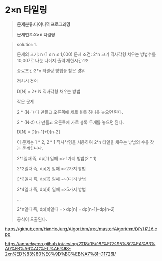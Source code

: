 # 2×n 타일링

> **문제분류:다이나믹 프로그래밍**
>
> **문제번호:2×n 타일링**

> solution 1.
>
> 문제의 크기:  n (1 ≤ n ≤ 1,000)
> 문제 조건: 2*n 크기 직사각형 채우는 방법수를 10,007로 나눈 나머지 출력
> 제한시간:1초
>
> 종료조건:2*n 타일링 방법을 찾은 경우
>
>
>
> 점화식 정의
>
> D[N] = 2* N 직사각형 채우는 방법
>
>
>
> 작은 문제
>
> 2 * (N-1) 다 만들고 오른쪽에 세로 블록 하나를 놓으면 된다.
>
> 2 * (N-2) 다 만들고 오른쪽에 가로 블록 두개를 놓으면 된다.
>
>
>
> D[N] = D[n-1]+D[n-2]
>
> 이 문제는 1 * 2, 2 * 1 직사각형을 사용하여 2*n 타일을 채우는 방법의 수를 찾는 문제입니다.
>
> 2*1일때 즉, dp[1] 일때   => 1가지 방법(2 * 1)
>
> 2*2일때 즉, dp[2] 일때 =>2가지 방법
>
> 2*3일때 즉, dp[3] 일때 =>3가지 방법
>
> 2*4일때 즉, dp[4] 일때 =>5가지 방법
>
> ...
>
> 2*n일때 즉, dp[n]일때 => dp[n] = dp[n-1]+dp[n-2]
>
> 공식이 도출된다. 

https://github.com/HanHoJung/Algorithm/tree/master/Algorithm/DP/11726.cpp

https://antaehyeon.github.io/devlog/2018/05/08/%EC%95%8C%EA%B3%A0%EB%A6%AC%EC%A6%98-2xn%ED%83%80%EC%9D%BC%EB%A7%81-(11726)/












